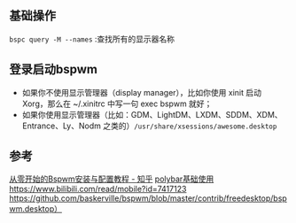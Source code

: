 ## 基础操作
`bspc query -M --names` :查找所有的显示器名称

## 登录启动bspwm  
- 如果你不使用显示管理器（display manager），比如你使用 xinit 启动 Xorg，那么在 ~/.xinitrc 中写一句 exec bspwm 就好；
- 如果你使用显示管理器（比如：GDM、LightDM、LXDM、SDDM、XDM、Entrance、Ly、Nodm 之类的）`/usr/share/xsessions/awesome.desktop`

## 参考
[从零开始的Bspwm安装与配置教程 - 知乎](https://zhuanlan.zhihu.com/p/568211941)
[polybar基础使用](https://blog.csdn.net/qq_33215865/article/details/84720212) 
https://www.bilibili.com/read/mobile?id=7417123
https://github.com/baskerville/bspwm/blob/master/contrib/freedesktop/bspwm.desktop）